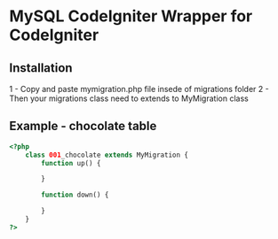 MySQL CodeIgniter Wrapper for CodeIgniter
=========================================

Installation
------------
1 - Copy and paste mymigration.php file insede of migrations folder
2 - Then your migrations class need to extends to MyMigration class

Example - chocolate table
-------------------------
```php
<?php
    class 001_chocolate extends MyMigration {
        function up() {

        }

        function down() {

        }
    }
?>
```
